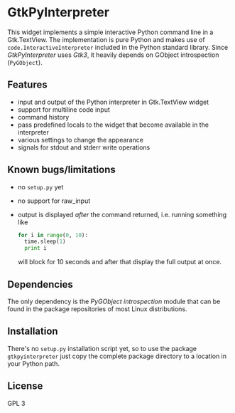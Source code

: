 # GtkPyInterpreter
This widget implements a simple interactive Python command line in a
Gtk.TextView. The implementation is pure Python and makes use of
`code.InteractiveInterpreter` included in the Python standard library. Since
*GtkPyInterpreter* uses *Gtk3*, it heavily depends on GObject introspection
(`PyGObject`).

## Features
* input and output of the Python interpreter in Gtk.TextView widget
* support for multiline code input
* command history
* pass predefined locals to the widget that become available in the interpreter
* various settings to change the appearance
* signals for stdout and stderr write operations

## Known bugs/limitations
* no `setup.py` yet
* no support for raw_input
* output is displayed _after_ the command returned, i.e. running something
  like
  
    ```python
    for i in range(0, 10):
      time.sleep(1)
      print i
    ```
    
  will block for 10 seconds and after that display the full output at once.
  
## Dependencies
The only dependency is the *PyGObject introspection* module that can be found in
the package repositories of most Linux distributions.
  
## Installation
There's no `setup.py` installation script yet, so to use the package
`gtkpyinterpreter` just copy the complete package directory to a location in
your Python path.

## License
GPL 3
